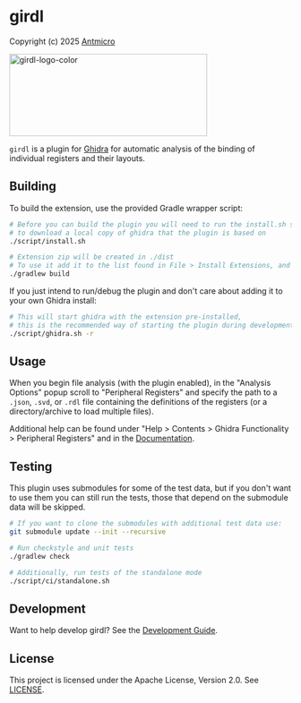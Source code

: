 # girdl

Copyright (c) 2025 [Antmicro](https://www.antmicro.com)

<img width="353" height="147" alt="girdl-logo-color" src="https://github.com/user-attachments/assets/8b41fafc-225b-4c11-b1bd-e24ae1df5e1d" />

`girdl` is a plugin for [Ghidra](https://github.com/NationalSecurityAgency/ghidra) for automatic analysis of the binding of individual registers and their layouts.

## Building

To build the extension, use the provided Gradle wrapper script:

```bash
# Before you can build the plugin you will need to run the install.sh script
# to download a local copy of ghidra that the plugin is based on
./script/install.sh

# Extension zip will be created in ./dist
# To use it add it to the list found in File > Install Extensions, and restart ghidra
./gradlew build
```

If you just intend to run/debug the plugin and don't care about adding it to your own Ghidra install:

```bash
# This will start ghidra with the extension pre-installed,
# this is the recommended way of starting the plugin during development
./script/ghidra.sh -r
```

## Usage

When you begin file analysis (with the plugin enabled), in the "Analysis Options" popup scroll to "Peripheral Registers" and specify the path to a `.json`, `.svd`, or `.rdl` file containing the definitions of the registers (or a directory/archive to load multiple files).

Additional help can be found under "Help > Contents > Ghidra Functionality > Peripheral Registers" and in the [Documentation](docs/source/index.md).

## Testing

This plugin uses submodules for some of the test data, but if you don't want to use them you can still run the tests, those that depend on the submodule data will be skipped.

```bash
# If you want to clone the submodules with additional test data use:
git submodule update --init --recursive

# Run checkstyle and unit tests
./gradlew check

# Additionally, run tests of the standalone mode
./script/ci/standalone.sh
```

## Development

Want to help develop girdl? See the [Development Guide](docs/source/development.md).

## License

This project is licensed under the Apache License, Version 2.0. See [LICENSE](LICENSE).
